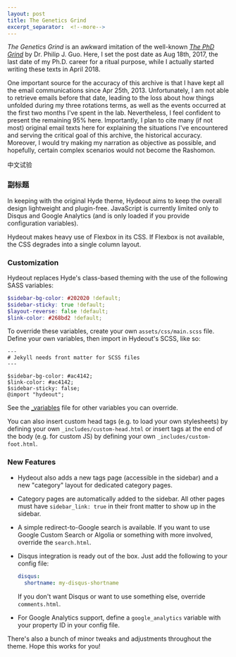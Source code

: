 ```yaml
---
layout: post
title: The Genetics Grind
excerpt_separator:  <!--more-->
---
```


*The Genetics Grind* is an awkward imitation of the well-known [*The PhD Grind*](http://www.pgbovine.net/PhD-memoir/pguo-PhD-grind.pdf) by Dr. Philip J. Guo. Here, I set the post date as Aug 18th, 2017, the last date of my Ph.D. career for a ritual purpose, while I actually started writing these texts in April 2018.

One important source for the accuracy of this archive is that I have kept all the email communications since Apr 25th, 2013. Unfortunately, I am not able to retrieve emails before that date, leading to the loss about how things unfolded during my three rotations terms, as well as the events occurred at the first two months I've spent in the lab. Nevertheless, I feel confident to present the remaining 95% here. Importantly, I plan to cite many (if not most) original email texts here for explaining the situations I've encountered and serving the critical goal of this archive, the historical accuracy. Moreover, I would try making my narration as objective as possible, and hopefully, certain complex scenarios would not become the Rashomon.    

中文试验




### 副标题

In keeping with the original Hyde theme, Hydeout aims to keep the overall
design lightweight and plugin-free. JavaScript is currently limited only
to Disqus and Google Analytics (and is only loaded if you provide configuration
variables).

Hydeout makes heavy use of Flexbox in its CSS. If Flexbox is not available,
the CSS degrades into a single column layout.

### Customization

Hydeout replaces Hyde's class-based theming with the use
of the following SASS variables:

```scss
$sidebar-bg-color: #202020 !default;
$sidebar-sticky: true !default;
$layout-reverse: false !default;
$link-color: #268bd2 !default;
```

To override these variables, create your own `assets/css/main.scss` file.
Define your own variables, then import in Hydeout's SCSS, like so:

```
---
# Jekyll needs front matter for SCSS files
---

$sidebar-bg-color: #ac4142;
$link-color: #ac4142;
$sidebar-sticky: false;
@import "hydeout";
```

See the [_variables](_sass/hydeout/_variables.scss) file for other variables
you can override.

You can also insert custom head tags (e.g. to load your own stylesheets) by
defining your own `_includes/custom-head.html` or insert tags at the end
of the body (e.g. for custom JS) by defining your own
`_includes/custom-foot.html`.

### New Features

* Hydeout also adds a new tags page (accessible in the sidebar) and a new
  "category" layout for dedicated category pages.

* Category pages are automatically added to the sidebar. All other pages
  must have `sidebar_link: true` in their front matter to show up in
  the sidebar.

* A simple redirect-to-Google search is available. If you want to use
  Google Custom Search or Algolia or something with more involved,
  override the `search.html`.

* Disqus integration is ready out of the box. Just add the following to
  your config file:

  ```yaml
  disqus:
    shortname: my-disqus-shortname
  ```

  If you don't want Disqus or want to use something else, override
  `comments.html`.

* For Google Analytics support, define a `google_analytics` variable with
  your property ID in your config file.

There's also a bunch of minor tweaks and adjustments throughout the
theme. Hope this works for you!
